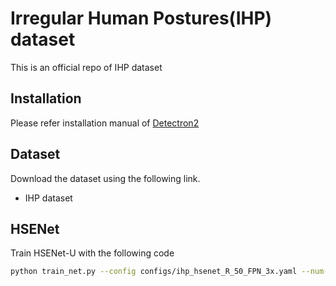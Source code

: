# Irregular Human Postures(IHP) dataset
This is an official repo of IHP dataset

## Installation
Please refer installation manual of [Detectron2](https://github.com/facebookresearch/detectron2/blob/master/INSTALL.md)

## Dataset
Download the dataset using the following link.

- IHP dataset

## HSENet
Train HSENet-U with the following code
```sh
python train_net.py --config configs/ihp_hsenet_R_50_FPN_3x.yaml --num-gpus 8 --resume
```
